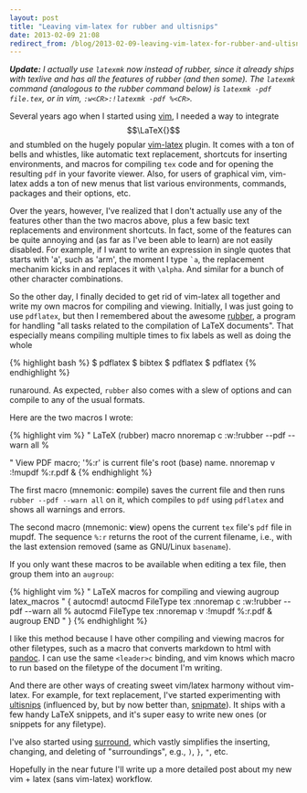 ```yaml
---
layout: post
title: "Leaving vim-latex for rubber and ultisnips"
date: 2013-02-09 21:08
redirect_from: /blog/2013-02-09-leaving-vim-latex-for-rubber-and-ultisnips.html
---
```


***Update:*** *I actually use `latexmk` now instead of rubber, since it already
ships with texlive and has all the features of rubber (and then some). The
`latexmk` command (analogous to the rubber command below) is `latexmk -pdf
file.tex`, or in vim, `:w<CR>:!latexmk -pdf %<CR>`.*

Several years ago when I started using [vim][], I needed a way to integrate
$$\LaTeX{}$$ and stumbled on the hugely popular [vim-latex][vl] plugin.  It
comes with a ton of bells and whistles, like automatic text replacement,
shortcuts for inserting environments, and macros for compiling `tex` code and
for opening the resulting `pdf` in your favorite viewer. Also, for users of
graphical vim, vim-latex adds a ton of new menus that list various
environments, commands, packages and their options, etc.

Over the years, however, I've realized that I don't actually use any of the
features other than the two macros above, plus a few basic text replacements
and environment shortcuts. In fact, some of the features can be quite annoying
and (as far as I've been able to learn) are not easily disabled.  For example,
if I want to write an expression in single quotes that starts with 'a', such as
'arm', the moment I type `` `a ``, the replacement mechanim kicks in and
replaces it with `\alpha`. And similar for a bunch of other character
combinations.

So the other day, I finally decided to get rid of vim-latex all together and
write my own macros for compiling and viewing. Initially, I was just going to
use `pdflatex`, but then I remembered about the awesome [rubber][], a program
for handling "all tasks related to the compilation of LaTeX documents". That
especially means compiling multiple times to fix labels as well as doing the
whole

{% highlight bash %}
$ pdflatex
$ bibtex
$ pdflatex
$ pdflatex
{% endhighlight %}

runaround. As expected, `rubber` also comes with a slew of options and can
compile to any of the usual formats.

Here are the two macros I wrote:

{% highlight vim %}
" LaTeX (rubber) macro
nnoremap <leader>c :w<CR>:!rubber --pdf --warn all %<CR>

" View PDF macro; '%:r' is current file's root (base) name.
nnoremap <leader>v :!mupdf %:r.pdf &<CR><CR>
{% endhighlight %}

The first macro (mnemonic: **c**ompile) saves the current file and then runs
`rubber --pdf --warn all` on it, which compiles to `pdf` using `pdflatex` and
shows all warnings and errors.

The second macro (mnemonic: **v**iew) opens the current `tex` file's `pdf` file
in mupdf. The sequence `%:r` returns the root of the current filename, i.e.,
with the last extension removed (same as GNU/Linux `basename`).

If you only want these macros to be available when editing a tex file, then
group them into an `augroup`:

{% highlight vim %}
" LaTeX macros for compiling and viewing
augroup latex_macros " {
    autocmd!
    autocmd FileType tex :nnoremap <leader>c :w<CR>:!rubber --pdf --warn all %<CR>
    autocmd FileType tex :nnoremap <leader>v :!mupdf %:r.pdf &<CR><CR>
augroup END " }
{% endhighlight %}

I like this method because I have other compiling and viewing macros for other
filetypes, such as a macro that converts markdown to html with [pandoc][pd]. I
can use the same `<leader>c` binding, and vim knows which macro to run based on
the filetype of the document I'm writing.

And there are other ways of creating sweet vim/latex harmony without vim-latex.
For example, for text replacement, I've started experimenting with
[ultisnips][us] (influenced by, but by now better than, [snipmate][sm]). It
ships with a few handy LaTeX snippets, and it's super easy to write new ones
(or snippets for any filetype).

I've also started using [surround][], which vastly simplifies the inserting,
changing, and deleting of "surroundings", e.g., `)`, `}`, `"`, etc.

Hopefully in the near future I'll write up a more detailed post about my new
vim + latex (sans vim-latex) workflow.

[pd]:         http://johnmacfarlane.net/pandoc/
[rubber]:     https://launchpad.net/rubber/
[sm]:         https://github.com/msanders/snipmate.vim
[surround]:   https://github.com/tpope/vim-surround
[us]:         https://github.com/SirVer/ultisnips
[vim]:        http://www.vim.org/
[vl]:         http://vim-latex.sourceforge.net/

